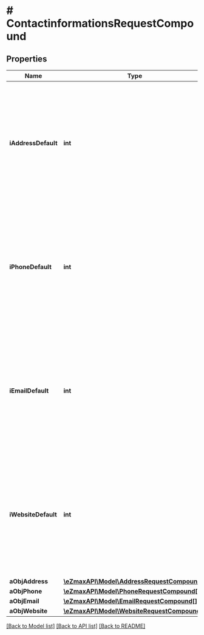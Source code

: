 # # ContactinformationsRequestCompound

## Properties

Name | Type | Description | Notes
------------ | ------------- | ------------- | -------------
**iAddressDefault** | **int** | The index in the a_objAddress array (zero based index) representing the Address object that should become the default one.  You can leave the value to 0 if the array is empty. |
**iPhoneDefault** | **int** | The index in the a_objPhone array (zero based index) representing the Phone object that should become the default one.  You can leave the value to 0 if the array is empty. |
**iEmailDefault** | **int** | The index in the a_objEmail array (zero based index) representing the Email object that should become the default one.  You can leave the value to 0 if the array is empty. |
**iWebsiteDefault** | **int** | The index in the a_objWebsite array (zero based index) representing the Website object that should become the default one.  You can leave the value to 0 if the array is empty. |
**aObjAddress** | [**\eZmaxAPI\Model\AddressRequestCompound[]**](AddressRequestCompound.md) |  |
**aObjPhone** | [**\eZmaxAPI\Model\PhoneRequestCompound[]**](PhoneRequestCompound.md) |  |
**aObjEmail** | [**\eZmaxAPI\Model\EmailRequestCompound[]**](EmailRequestCompound.md) |  |
**aObjWebsite** | [**\eZmaxAPI\Model\WebsiteRequestCompound[]**](WebsiteRequestCompound.md) |  |

[[Back to Model list]](../../README.md#models) [[Back to API list]](../../README.md#endpoints) [[Back to README]](../../README.md)
